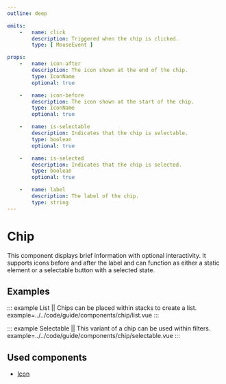 ```yaml
---
outline: deep

emits:
    -   name: click
        description: Triggered when the chip is clicked.
        type: [ MouseEvent ]

props:
    -   name: icon-after
        description: The icon shown at the end of the chip.
        type: IconName
        optional: true

    -   name: icon-before
        description: The icon shown at the start of the chip.
        type: IconName
        optional: true

    -   name: is-selectable
        description: Indicates that the chip is selectable.
        type: boolean
        optional: true

    -   name: is-selected
        description: Indicates that the chip is selected.
        type: boolean
        optional: true

    -   name: label
        description: The label of the chip.
        type: string
---
```


<script
    lang="ts"
    setup>
    import { FluxChip } from '@basmilius/flux';
</script>

# Chip

This component displays brief information with optional interactivity. It supports icons before and after the label and can function as either a static element or a selectable button with a selected state.

<Preview>
    <FluxChip icon-before="gear" label="Settings"/>
</Preview>

<FrontmatterDocs/>

## Examples

::: example List || Chips can be placed within stacks to create a list.
example=../../code/guide/components/chip/list.vue
:::

::: example Selectable || This variant of a chip can be used within filters.
example=../../code/guide/components/chip/selectable.vue
:::

## Used components

- [Icon](./icon)
